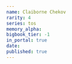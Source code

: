 ```yaml
---
name: Claiborne Chekov
rarity: 4
series: tos
memory_alpha:
bigbook_tier: -1
in_portal: true
date:
published: true
---
```



